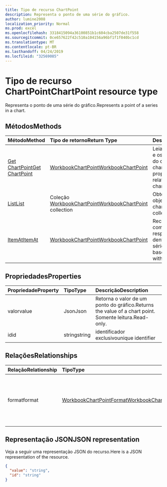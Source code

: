 ```yaml
---
title: Tipo de recurso ChartPoint
description: Representa o ponto de uma série do gráfico.
author: lumine2008
localization_priority: Normal
ms.prod: excel
ms.openlocfilehash: 3318415094a36100851b1c604cba2507de31f558
ms.sourcegitcommit: 0ce657622f42c510a104156a96bf1f1f040bc1cd
ms.translationtype: MT
ms.contentlocale: pt-BR
ms.lasthandoff: 04/24/2019
ms.locfileid: "32569085"
---
```

# <a name="chartpoint-resource-type"></a><span data-ttu-id="82372-103">Tipo de recurso ChartPoint</span><span class="sxs-lookup"><span data-stu-id="82372-103">ChartPoint resource type</span></span>

<span data-ttu-id="82372-104">Representa o ponto de uma série do gráfico.</span><span class="sxs-lookup"><span data-stu-id="82372-104">Represents a point of a series in a chart.</span></span>


## <a name="methods"></a><span data-ttu-id="82372-105">Métodos</span><span class="sxs-lookup"><span data-stu-id="82372-105">Methods</span></span>

| <span data-ttu-id="82372-106">Método</span><span class="sxs-lookup"><span data-stu-id="82372-106">Method</span></span>           | <span data-ttu-id="82372-107">Tipo de retorno</span><span class="sxs-lookup"><span data-stu-id="82372-107">Return Type</span></span>    |<span data-ttu-id="82372-108">Descrição</span><span class="sxs-lookup"><span data-stu-id="82372-108">Description</span></span>|
|:---------------|:--------|:----------|
|[<span data-ttu-id="82372-109">Get ChartPoint</span><span class="sxs-lookup"><span data-stu-id="82372-109">Get ChartPoint</span></span>](../api/chartpoint-get.md) | [<span data-ttu-id="82372-110">WorkbookChartPoint</span><span class="sxs-lookup"><span data-stu-id="82372-110">WorkbookChartPoint</span></span>](chartpoint.md) |<span data-ttu-id="82372-111">Leia as propriedades e os relacionamentos do objeto chartPoint.</span><span class="sxs-lookup"><span data-stu-id="82372-111">Read properties and relationships of chartPoint object.</span></span>|
|[<span data-ttu-id="82372-112">List</span><span class="sxs-lookup"><span data-stu-id="82372-112">List</span></span>](../api/chartpoint-list.md) | <span data-ttu-id="82372-113">Coleção [WorkbookChartPoint](chartpoint.md)</span><span class="sxs-lookup"><span data-stu-id="82372-113">[WorkbookChartPoint](chartpoint.md) collection</span></span> |<span data-ttu-id="82372-114">Obtenha a coleção de objetos chartPoint.</span><span class="sxs-lookup"><span data-stu-id="82372-114">Get chartPoint object collection.</span></span> |
|[<span data-ttu-id="82372-115">ItemAt</span><span class="sxs-lookup"><span data-stu-id="82372-115">ItemAt</span></span>](../api/chartpointscollection-itemat.md)|[<span data-ttu-id="82372-116">WorkbookChartPoint</span><span class="sxs-lookup"><span data-stu-id="82372-116">WorkbookChartPoint</span></span>](chartpoint.md)|<span data-ttu-id="82372-117">Recupera um ponto com base na respectiva posição dentro da série.</span><span class="sxs-lookup"><span data-stu-id="82372-117">Retrieve a point based on its position within the series.</span></span>|

## <a name="properties"></a><span data-ttu-id="82372-118">Propriedades</span><span class="sxs-lookup"><span data-stu-id="82372-118">Properties</span></span>
| <span data-ttu-id="82372-119">Propriedade</span><span class="sxs-lookup"><span data-stu-id="82372-119">Property</span></span>     | <span data-ttu-id="82372-120">Tipo</span><span class="sxs-lookup"><span data-stu-id="82372-120">Type</span></span>   |<span data-ttu-id="82372-121">Descrição</span><span class="sxs-lookup"><span data-stu-id="82372-121">Description</span></span>|
|:---------------|:--------|:----------|
|<span data-ttu-id="82372-122">valor</span><span class="sxs-lookup"><span data-stu-id="82372-122">value</span></span>|<span data-ttu-id="82372-123">Json</span><span class="sxs-lookup"><span data-stu-id="82372-123">Json</span></span>|<span data-ttu-id="82372-124">Retorna o valor de um ponto do gráfico.</span><span class="sxs-lookup"><span data-stu-id="82372-124">Returns the value of a chart point.</span></span> <span data-ttu-id="82372-125">Somente leitura.</span><span class="sxs-lookup"><span data-stu-id="82372-125">Read-only.</span></span>|
|<span data-ttu-id="82372-126">id</span><span class="sxs-lookup"><span data-stu-id="82372-126">id</span></span>|<span data-ttu-id="82372-127">string</span><span class="sxs-lookup"><span data-stu-id="82372-127">string</span></span>|<span data-ttu-id="82372-128">identificador exclusivo</span><span class="sxs-lookup"><span data-stu-id="82372-128">unique identifier</span></span>|

## <a name="relationships"></a><span data-ttu-id="82372-129">Relações</span><span class="sxs-lookup"><span data-stu-id="82372-129">Relationships</span></span>
| <span data-ttu-id="82372-130">Relação</span><span class="sxs-lookup"><span data-stu-id="82372-130">Relationship</span></span> | <span data-ttu-id="82372-131">Tipo</span><span class="sxs-lookup"><span data-stu-id="82372-131">Type</span></span>   |<span data-ttu-id="82372-132">Descrição</span><span class="sxs-lookup"><span data-stu-id="82372-132">Description</span></span>|
|:---------------|:--------|:----------|
|<span data-ttu-id="82372-133">format</span><span class="sxs-lookup"><span data-stu-id="82372-133">format</span></span>|[<span data-ttu-id="82372-134">WorkbookChartPointFormat</span><span class="sxs-lookup"><span data-stu-id="82372-134">WorkbookChartPointFormat</span></span>](chartpointformat.md)|<span data-ttu-id="82372-135">Encapsula as propriedades de formato de um ponto do gráfico.</span><span class="sxs-lookup"><span data-stu-id="82372-135">Encapsulates the format properties chart point.</span></span> <span data-ttu-id="82372-136">Somente leitura.</span><span class="sxs-lookup"><span data-stu-id="82372-136">Read-only.</span></span>|

## <a name="json-representation"></a><span data-ttu-id="82372-137">Representação JSON</span><span class="sxs-lookup"><span data-stu-id="82372-137">JSON representation</span></span>

<span data-ttu-id="82372-138">Veja a seguir uma representação JSON do recurso.</span><span class="sxs-lookup"><span data-stu-id="82372-138">Here is a JSON representation of the resource.</span></span>

<!--{
  "blockType": "resource",
  "optionalProperties": [],
  "keyProperty": "id",
  "baseType": "microsoft.graph.entity",
  "@odata.type": "microsoft.graph.workbookChartPoint"
}-->

```json
{
  "value": "string",
  "id": "string"
}

```

<!-- uuid: 8fcb5dbc-d5aa-4681-8e31-b001d5168d79
2015-10-25 14:57:30 UTC -->
<!-- {
  "type": "#page.annotation",
  "description": "ChartPoint resource",
  "keywords": "",
  "section": "documentation",
  "tocPath": ""
}-->
